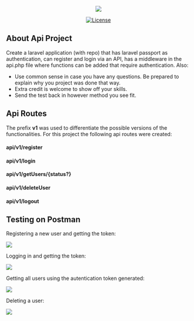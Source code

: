 <p align="center"><img src="https://laravel.com/assets/img/components/logo-laravel.svg"></p>

<p align="center">
<a href="https://packagist.org/packages/laravel/framework"><img src="https://poser.pugx.org/laravel/framework/license.svg" alt="License"></a>
</p>

## About Api Project

Create a laravel application (with repo) that has laravel passport as authentication, can register and login via an API, has a middleware in the api.php file where functions can be added that require authentication. Also:

- Use common sense in case you have any questions. Be prepared to explain why you project was done that way. 
- Extra credit is welcome to show off your skills.
- Send the test back in however method you see fit.

## Api Routes

The prefix **v1** was used to differentiate the possible versions of the functionalities. For this project the following api routes were created:
#### api/v1/register
#### api/v1/login
#### api/v1/getUsers/{status?}
#### api/v1/deleteUser
#### api/v1/logout

## Testing on Postman

Registering a new user and getting the token:

<img src="https://i.ibb.co/8z1cY3x/Screen-Shot-2019-10-08-at-6-48-39-PM.png">

Logging in and getting the token:

<img src="https://i.ibb.co/wdZR3gP/Screen-Shot-2019-10-08-at-6-49-40-PM.png">

Getting all users using the autentication token generated:

<img src="https://i.ibb.co/K2DmKGJ/Screen-Shot-2019-10-09-at-10-23-03-AM.png">

Deleting a user:

<img src="https://i.ibb.co/Nrbm6jF/Screen-Shot-2019-10-09-at-10-24-10-AM.png">
